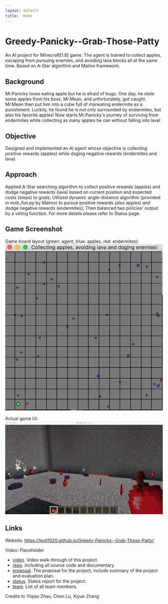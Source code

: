 ```yaml
---
layout: default
title:  Home
---
```


# Greedy-Panicky--Grab-Those-Patty
An AI project for Minecraft[1.8] game. The agent is trained to collect apples, escaping from pursuing enemies, and avoiding lava blocks all at the same time. Based on A-Star algorithm and Malmo framework.

## Background
Mr.Panicky loves eating apple but he is afraid of bugs. One day, he stole some apples from his boss, Mr.Mean, and unfortunately, got caught. Mr.Mean then put him into a cube full of maneating endermite as a punishment. Luckily, he found he is not only surrounded by endermites, but also his favorite apples! Now starts Mr.Panicky's journey of surviving from endermites while collecting as many apples he can without falling into lava!

## Objective
Designed and implemented an AI agent whose objective is collecting positive rewards (apples) while doging negative rewards (endermites and lava).

## Approach
Applied A-Star searching algorithm to collect positive rewards (apples) and dodge negative rewards (lava) based on current position and expected costs (steps) to goals; Utilized dynamic angle-distance algorithm (provided in mob_fun.py by Malmo) to pursue positive rewards (also apples) and dodge negative rewards (endermites); Then balanced two policies' output by a voting function. For more details please refer to Status page.

## Game Screenshot
Game board layout (green: agent, blue: apples, red: endermites):
![Screenshot](game_board.png)


Actual game UI:
![Screenshot](game_layout.png)

## Links
Website: https://leoll1020.github.io/Greedy-Panicky--Grab-Those-Patty/

Video: Placeholder



- [video][video ref]. Video walk-through of this project.
- [repo][repo ref]. Including all source code and documentary.
- [proposal][proposal ref]. The proposal for the project, include summary of the project and evaluation plan.
- [status][status ref]. Status report for the project.
- [team][team ref]. List of all team members.

[video ref]: https://www.youtube.com/watch?v=h-qSJNtnlz0
[quickref]: https://github.com/mundimark/quickrefs/blob/master/HTML.md
[proposal ref]: proposal.html
[status ref]: satus.html
[team ref]: team.html
[repo ref]: https://github.com/Leoll1020/Greedy-Panicky--Grab-Those-Patty


Credits to Yiqiao Zhao, Chen Lu, Xiyue Zhang
